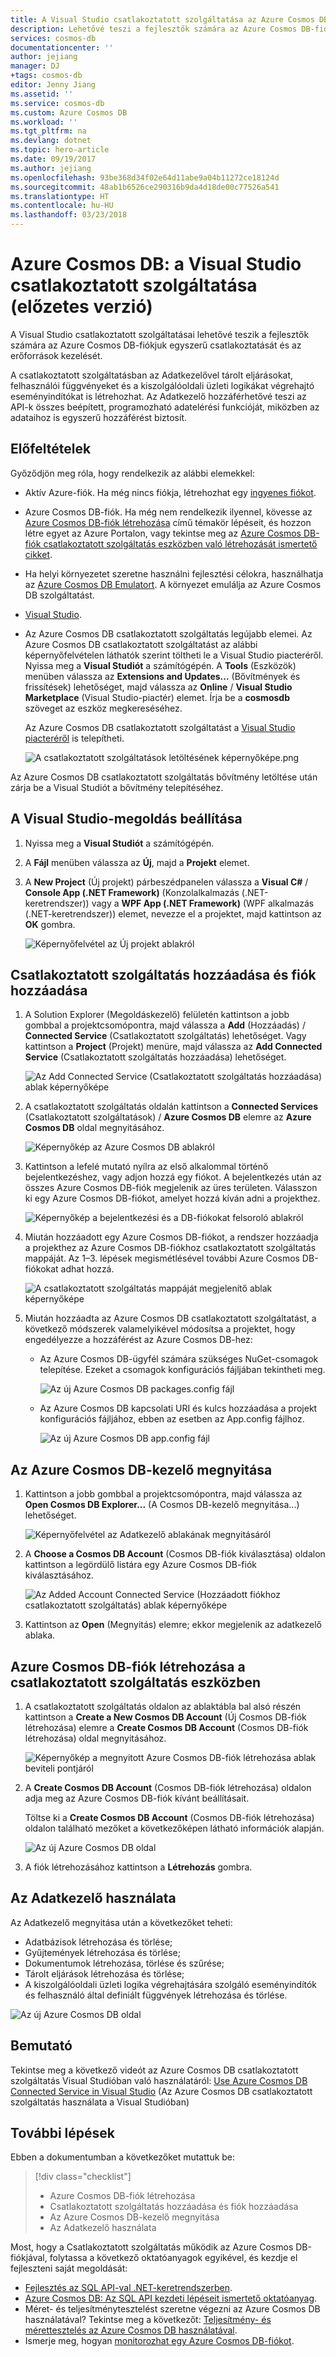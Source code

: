 ```yaml
---
title: A Visual Studio csatlakoztatott szolgáltatása az Azure Cosmos DB-hez
description: Lehetővé teszi a fejlesztők számára az Azure Cosmos DB-fiókjuk egyszerű csatlakoztatását és az erőforrások kezelését a Visual Studio csatlakoztatott szolgáltatásain keresztül
services: cosmos-db
documentationcenter: ''
author: jejiang
manager: DJ
+tags: cosmos-db
editor: Jenny Jiang
ms.assetid: ''
ms.service: cosmos-db
ms.custom: Azure Cosmos DB
ms.workload: ''
ms.tgt_pltfrm: na
ms.devlang: dotnet
ms.topic: hero-article
ms.date: 09/19/2017
ms.author: jejiang
ms.openlocfilehash: 93be368d34f02e64d11abe9a04b11272ce18124d
ms.sourcegitcommit: 48ab1b6526ce290316b9da4d18de00c77526a541
ms.translationtype: HT
ms.contentlocale: hu-HU
ms.lasthandoff: 03/23/2018
---
```

# <a name="azure-cosmos-db-visual-studio-connected-service-preview"></a>Azure Cosmos DB: a Visual Studio csatlakoztatott szolgáltatása (előzetes verzió)

A Visual Studio csatlakoztatott szolgáltatásai lehetővé teszik a fejlesztők számára az Azure Cosmos DB-fiókjuk egyszerű csatlakoztatását és az erőforrások kezelését.

A csatlakoztatott szolgáltatásban az Adatkezelővel tárolt eljárásokat, felhasználói függvényeket és a kiszolgálóoldali üzleti logikákat végrehajtó eseményindítókat is létrehozhat. Az Adatkezelő hozzáférhetővé teszi az API-k összes beépített, programozható adatelérési funkcióját, miközben az adataihoz is egyszerű hozzáférést biztosít.

## <a name="prerequisites"></a>Előfeltételek

Győződjön meg róla, hogy rendelkezik az alábbi elemekkel:

* Aktív Azure-fiók. Ha még nincs fiókja, létrehozhat egy [ingyenes fiókot](https://azure.microsoft.com/free/). 
* Azure Cosmos DB-fiók. Ha még nem rendelkezik ilyennel, kövesse az [Azure Cosmos DB-fiók létrehozása](create-sql-api-dotnet.md) című témakör lépéseit, és hozzon létre egyet az Azure Portalon, vagy tekintse meg az [Azure Cosmos DB-fiók csatlakoztatott szolgáltatás eszközben való létrehozását ismertető cikket](#Create-an-Azure-Cosmo-DB-account-in-Connected-Service-tool). 
* Ha helyi környezetet szeretne használni fejlesztési célokra, használhatja az [Azure Cosmos DB Emulatort](local-emulator.md). A környezet emulálja az Azure Cosmos DB szolgáltatást.
* [Visual Studio](http://www.visualstudio.com/).
* Az Azure Cosmos DB csatlakoztatott szolgáltatás legújabb elemei. Az Azure Cosmos DB csatlakoztatott szolgáltatást az alábbi képernyőfelvételen láthatók szerint töltheti le a Visual Studio piacteréről. Nyissa meg a **Visual Studiót** a számítógépén. A **Tools** (Eszközök) menüben válassza az **Extensions and Updates…** (Bővítmények és frissítések) lehetőséget, majd válassza az **Online** / **Visual Studio Marketplace** (Visual Studio-piactér) elemet. Írja be a **cosmosdb** szöveget az eszköz megkereséséhez.

    Az Azure Cosmos DB csatlakoztatott szolgáltatást a [Visual Studio piacteréről](https://go.microsoft.com/fwlink/?linkid=858709) is telepítheti.

    ![A csatlakoztatott szolgáltatások letöltésének képernyőképe.png](./media/connected-service/connected-service-downloadbits.png) 

Az Azure Cosmos DB csatlakoztatott szolgáltatás bővítmény letöltése után zárja be a Visual Studiót a bővítmény telepítéséhez.

## <a id="SetupVS"></a>A Visual Studio-megoldás beállítása
1. Nyissa meg a **Visual Studiót** a számítógépén.
2. A **Fájl** menüben válassza az **Új**, majd a **Projekt** elemet.
3. A **New Project** (Új projekt) párbeszédpanelen válassza a **Visual C#** / **Console App (.NET Framework)** (Konzolalkalmazás (.NET-keretrendszer)) vagy a **WPF App (.NET Framework)** (WPF alkalmazás (.NET-keretrendszer)) elemet, nevezze el a projektet, majd kattintson az **OK** gombra.

    ![Képernyőfelvétel az Új projekt ablakról](./media/connected-service/connected-service-new-project.png)
    
## <a name="add-connected-service-and-add-account"></a>Csatlakoztatott szolgáltatás hozzáadása és fiók hozzáadása
1. A Solution Explorer (Megoldáskezelő) felületén kattintson a jobb gombbal a projektcsomópontra, majd válassza a **Add** (Hozzáadás) / **Connected Service** (Csatlakoztatott szolgáltatás) lehetőséget. Vagy kattintson a **Project** (Projekt) menüre, majd válassza az **Add Connected Service** (Csatlakoztatott szolgáltatás hozzáadása) lehetőséget.

    ![Az Add Connected Service (Csatlakoztatott szolgáltatás hozzáadása) ablak képernyőképe](./media/connected-service/connected-service-add-connectedservice-rightclick.png)
2. A csatlakoztatott szolgáltatás oldalán kattintson a **Connected Services** (Csatlakoztatott szolgáltatások) / **Azure Cosmos DB** elemre az **Azure Cosmos DB** oldal megnyitásához.

    ![Képernyőkép az Azure Cosmos DB ablakról](./media/connected-service/connected-service-choose-azure-cosmosdb.png)
3. Kattintson a lefelé mutató nyílra az első alkalommal történő bejelentkezéshez, vagy adjon hozzá egy fiókot. A bejelentkezés után az összes Azure Cosmos DB-fiók megjelenik az üres területen. Válasszon ki egy Azure Cosmos DB-fiókot, amelyet hozzá kíván adni a projekthez.

    ![Képernyőkép a bejelentkezési és a DB-fiókokat felsoroló ablakról](./media/connected-service/connected-service-add-db-account.png)
4. Miután hozzáadott egy Azure Cosmos DB-fiókot, a rendszer hozzáadja a projekthez az Azure Cosmos DB-fiókhoz csatlakoztatott szolgáltatás mappáját. Az 1–3. lépések megismétlésével további Azure Cosmos DB-fiókokat adhat hozzá.

    ![A csatlakoztatott szolgáltatás mappáját megjelenítő ablak képernyőképe](./media/connected-service/connected-service-add-connectedservice-folder.png)

5. Miután hozzáadta az Azure Cosmos DB csatlakoztatott szolgáltatást, a következő módszerek valamelyikével módosítsa a projektet, hogy engedélyezze a hozzáférést az Azure Cosmos DB-hez:

    * Az Azure Cosmos DB-ügyfél számára szükséges NuGet-csomagok telepítése. Ezeket a csomagok konfigurációs fájljában tekintheti meg. 

        ![Az új Azure Cosmos DB packages.config fájl](./media/connected-service/connected-service-packages-config.png)   
    
    * Az Azure Cosmos DB kapcsolati URI és kulcs hozzáadása a projekt konfigurációs fájljához, ebben az esetben az App.config fájlhoz. 

        ![Az új Azure Cosmos DB app.config fájl](./media/connected-service/connected-service-app-config.png) 

## <a name="open-azure-cosmos-db-explorer"></a>Az Azure Cosmos DB-kezelő megnyitása
1. Kattintson a jobb gombbal a projektcsomópontra, majd válassza az **Open Cosmos DB Explorer...** (A Cosmos DB-kezelő megnyitása...) lehetőséget.

    ![Képernyőfelvétel az Adatkezelő ablakának megnyitásáról](./media/connected-service/connected-service-right-click-open-data-exporer.png)
2. A **Choose a Cosmos DB Account** (Cosmos DB-fiók kiválasztása) oldalon kattintson a legördülő listára egy Azure Cosmos DB-fiók kiválasztásához.

    ![Az Added Account Connected Service (Hozzáadott fiókhoz csatlakoztatott szolgáltatás) ablak képernyőképe](./media/connected-service/connected-service-open-explorer.png)
3. Kattintson az **Open** (Megnyitás) elemre; ekkor megjelenik az adatkezelő ablaka.

## <a id="Create-an-Azure-Cosmo-DB-account-in-Connected-Service-tool"></a>Azure Cosmos DB-fiók létrehozása a csatlakoztatott szolgáltatás eszközben
1. A csatlakoztatott szolgáltatás oldalon az ablaktábla bal alsó részén kattintson a **Create a New Cosmos DB Account** (Új Cosmos DB-fiók létrehozása) elemre a **Create Cosmos DB Account** (Cosmos DB-fiók létrehozása) oldal megnyitásához.

    ![Képernyőkép a megnyitott Azure Cosmos DB-fiók létrehozása ablak beviteli pontjáról](./media/connected-service/connected-service-click-new-db-account.png)
2. A **Create Cosmos DB Account** (Cosmos DB-fiók létrehozása) oldalon adja meg az Azure Cosmos DB-fiók kívánt beállításait.

    Töltse ki a **Create Cosmos DB Account** (Cosmos DB-fiók létrehozása) oldalon található mezőket a következőképen látható információk alapján. 
 
    ![Az új Azure Cosmos DB oldal](./media/connected-service/connected-service-create-new-account.png)        
3. A fiók létrehozásához kattintson a **Létrehozás** gombra.

## <a name="use-data-explorer"></a>Az Adatkezelő használata

Az Adatkezelő megnyitása után a következőket teheti:
* Adatbázisok létrehozása és törlése;
* Gyűjtemények létrehozása és törlése;
* Dokumentumok létrehozása, törlése és szűrése;
* Tárolt eljárások létrehozása és törlése;
* A kiszolgálóoldali üzleti logika végrehajtására szolgáló eseményindítók és felhasználó által definiált függvények létrehozása és törlése. 

![Az új Azure Cosmos DB oldal](./media/connected-service/connected-service-dataexplorerui.png)

## <a name="demo"></a>Bemutató

Tekintse meg a következő videót az Azure Cosmos DB csatlakoztatott szolgáltatás Visual Studióban való használatáról: [Use Azure Cosmos DB Connected Service in Visual Studio](https://go.microsoft.com/fwlink/?linkid=858711) (Az Azure Cosmos DB csatlakoztatott szolgáltatás használata a Visual Studióban)

## <a name="next-steps"></a>További lépések
Ebben a dokumentumban a következőket mutattuk be:

> [!div class="checklist"]
> * Azure Cosmos DB-fiók létrehozása
> * Csatlakoztatott szolgáltatás hozzáadása és fiók hozzáadása
> * Az Azure Cosmos DB-kezelő megnyitása
> * Az Adatkezelő használata

Most, hogy a Csatlakoztatott szolgáltatás működik az Azure Cosmos DB-fiókjával, folytassa a következő oktatóanyagok egyikével, és kezdje el fejleszteni saját megoldását:

* [Fejlesztés az SQL API-val .NET-keretrendszerben](tutorial-develop-sql-api-dotnet.md).
* [Azure Cosmos DB: Az SQL API kezdeti lépéseit ismertető oktatóanyag](sql-api-get-started.md).
* Méret- és teljesítménytesztelést szeretne végezni az Azure Cosmos DB használatával? Tekintse meg a következőt: [Teljesítmény- és mérettesztelés az Azure Cosmos DB használatával](performance-testing.md).
* Ismerje meg, hogyan [monitorozhat egy Azure Cosmos DB-fiókot](monitor-accounts.md).


